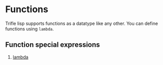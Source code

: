 # Functions

Trifle lisp supports functions as a datatype like any other. You can
define functions using `lambda`.

## Function special expressions

1. [lambda](Functions-Lambda.md)
